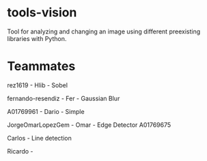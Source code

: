 # tools-vision
Tool for analyzing and changing an image using different preexisting libraries with Python.

# Teammates
rez1619 - Hlib - Sobel

fernando-resendiz - Fer - Gaussian Blur

A01769961 - Dario - Simple


JorgeOmarLopezGem - Omar - Edge Detector
A01769675

Carlos - Line detection

Ricardo - 
